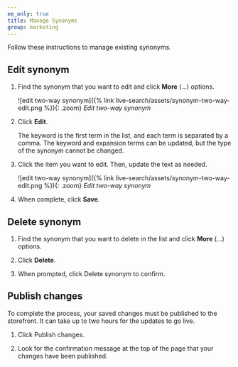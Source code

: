 ```yaml
---
ee_only: true
title: Manage Synonyms
group: marketing
---
```


Follow these instructions to manage existing synonyms.
 
## Edit synonym

1.	Find the synonym that you want to edit and click **More** (...) options.

      ![edit two-way synonym]({% link live-search/assets/synonym-two-way-edit.png %}){: .zoom}
      _Edit two-way synonym_

1.	Click **Edit**.

      The keyword is the first term in the list, and each term is separated by a comma.  The keyword and expansion terms can be updated, but the type of the synonym cannot be changed.

1.	Click the item you want to edit. Then, update the text as needed.

      ![edit two-way synonym]({% link live-search/assets/synonym-two-way-edit.png %}){: .zoom}
      _Edit two-way synonym_

1.	When complete, click **Save**.

## Delete synonym

1.	Find the synonym that you want to delete in the list and click **More** (...) options.

1. Click **Delete**.

1. When prompted, click <span class="btn">Delete synonym</span> to confirm.

## Publish changes

To complete the process, your saved changes must be published to the storefront. It can take up to two hours for the updates to go live. 

1.	Click <span class="btn">Publish changes</span>.

1. Look for the confirmation message at the top of the page that your changes have been published. 
